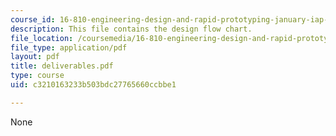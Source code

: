 ```yaml
---
course_id: 16-810-engineering-design-and-rapid-prototyping-january-iap-2005
description: This file contains the design flow chart.
file_location: /coursemedia/16-810-engineering-design-and-rapid-prototyping-january-iap-2005/c3210163233b503bdc27765660ccbbe1_deliverables.pdf
file_type: application/pdf
layout: pdf
title: deliverables.pdf
type: course
uid: c3210163233b503bdc27765660ccbbe1

---
```

None